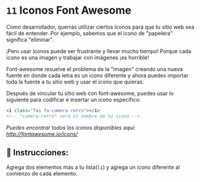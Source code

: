 # `11` Iconos Font Awesome 

Como desarrollador, querrás utilizar ciertos iconos para que tu sitio web sea fácil de entender. Por ejemplo, sabemos que el icono de "papelera" significa "eliminar".

¡Pero usar iconos puede ser frustrante y llevar mucho tiempo! Porque cada icono es una imagen y trabajar con imágenes ¡es horrible!

Font-awesome resuelve el problema de la "imagen" creando una nueva fuente en donde cada letra es un icono diferente y ahora puedes importar toda la fuente a tu sitio web y usar el icono que quieras.

Después de vincular tu sitio web con font-awesome, puedes usar lo siguiente para codificar e insertar un icono específico:

```html
<i class="fas fa-camera-retro"></i> 
<!-- "camera-retro" será el nombre de tu icono -->
```

*Puedes encontrar todos los iconos disponibles aquí: http://fontawesome.io/icons/*


## 📝 Instrucciones:

Agrega dos elementos más a tu lista(`li`) y agrega un icono diferente al comienzo de cada elemento.

